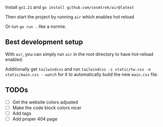 Install `go1.21` and `go install github.com/cosmtrek/air@latest`

Then start the project by running `air` which enables hot reload

Or run `go run .` like a normie.

## Best development setup

With `air`, you can simply run `air` in the root directory to have hot-reload enabled.

Additionally get `tailwindcss` and run `tailwindcss -i static/tw.css -o static/main.css --watch` for it to automatically build the new `main.css` file.

## TODOs

- [ ] Get the website colors adjusted
- [ ] Make the code block colors nicer
- [ ] Add tags
- [ ] Add proper 404 page
